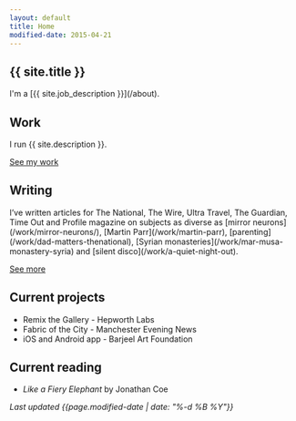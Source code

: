```yaml
---
layout: default
title: Home
modified-date: 2015-04-21
---
```


<h2 class="page-heading-caps extra-top-padding">{{ site.title }}</h2>
I'm a [{{ site.job_description }}](/about).

<h2 class="page-heading-caps">Work</h2>
I run {{ site.description }}.

<a href="/work">See my work</a>

<h2 class="page-heading-caps">Writing</h2>
I’ve written articles for The National, The Wire, Ultra Travel, The Guardian, Time Out and Profile magazine on subjects as diverse as [mirror neurons](/work/mirror-neurons/), [Martin Parr](/work/martin-parr), [parenting](/work/dad-matters-thenational), [Syrian monasteries](/work/mar-musa-monastery-syria) and [silent disco](/work/a-quiet-night-out).

<a href="/work">See more</a>

<h2 class="page-heading-caps">Current projects</h2>
<ul class="home-list">
	<li>Remix the Gallery - Hepworth Labs</li>
	<li>Fabric of the City - Manchester Evening News</li>
	<li>iOS and Android app - Barjeel Art Foundation</li>
</ul>

<h2 class="page-heading-caps">Current reading</h2>
<ul class="home-list">
 	<li><em>Like a Fiery Elephant</em> by Jonathan Coe</li>
</ul>

<div class="extra-top-padding">
	<em class="zeta">Last updated {{page.modified-date | date: "%-d %B %Y"}}</em>
</div>	